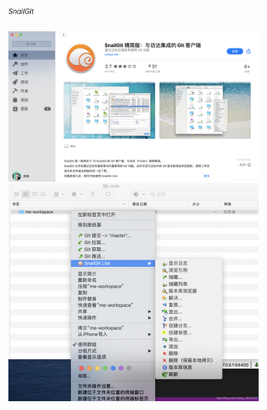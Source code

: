 ###### SnailGit

![](./images/05-SnailGit-20230912151739416.png)
![](./images/05-SnailGit-20230912151739540.png)
